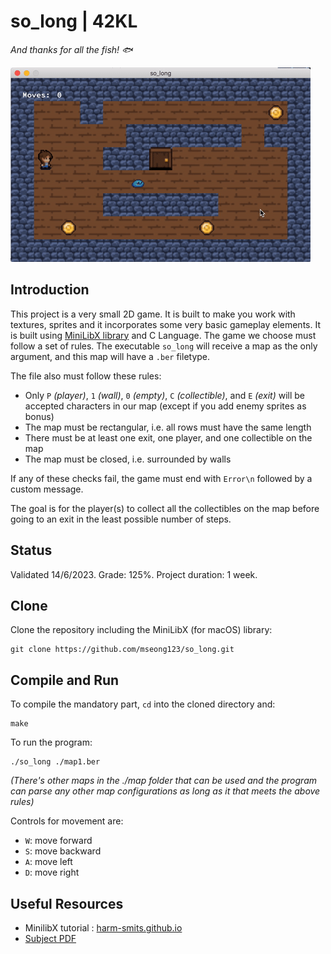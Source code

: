 # so_long | 42KL

*And thanks for all the fish! 🐟*

![so_long.gif](https://github.com/mseong123/so_long/blob/master/maps/so_long.gif)

## Introduction
This project is a very small 2D game. It is built to make you work with textures, sprites and it incorporates some very basic gameplay elements. It is built using [MiniLibX library](https://github.com/42Paris/minilibx-linux) and C Language. The game we choose must follow a set of rules. The executable ``so_long`` will receive a map as the only argument, and this map will have a ``.ber`` filetype.

The file also must follow these rules:
- Only ``P`` *(player)*, ``1`` *(wall)*, ``0`` *(empty)*, ``C`` *(collectible)*, and ``E`` *(exit)* will be accepted characters in our map (except if you add enemy sprites as bonus)
- The map must be rectangular, i.e. all rows must have the same length
- There must be at least one exit, one player, and one collectible on the map
- The map must be closed, i.e. surrounded by walls

If any of these checks fail, the game must end with ``Error\n`` followed by a custom message.

The goal is for the player(s) to collect all the collectibles on the map before going to an exit in the least possible number of steps.

## Status

Validated 14/6/2023. Grade: 125%. Project duration: 1 week.

## Clone

Clone the repository including the MiniLibX (for macOS) library:

```
git clone https://github.com/mseong123/so_long.git
```

## Compile and Run

To compile the mandatory part, `cd` into the cloned directory and:

```
make
```

To run the program:

```
./so_long ./map1.ber
```
*(There's other maps in the ./map folder that can be used and the program can parse any other map configurations as long as it that meets the above rules)*

Controls for movement are:

- `W`: move forward
- `S`: move backward
- `A`: move left
- `D`: move right

## Useful Resources
- MinilibX tutorial : [harm-smits.github.io](https://harm-smits.github.io/42docs/libs/minilibx.html)
- [Subject PDF](https://github.com/mseong123/so_long/blob/master/en.subject.pdf)

